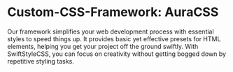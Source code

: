 # Custom-CSS-Framework: AuraCSS

Our framework simplifies your web development process with essential styles to speed things up. It provides basic yet effective presets for HTML elements, helping you get your project off the ground swiftly. With SwiftStyleCSS, you can focus on creativity without getting bogged down by repetitive styling tasks.